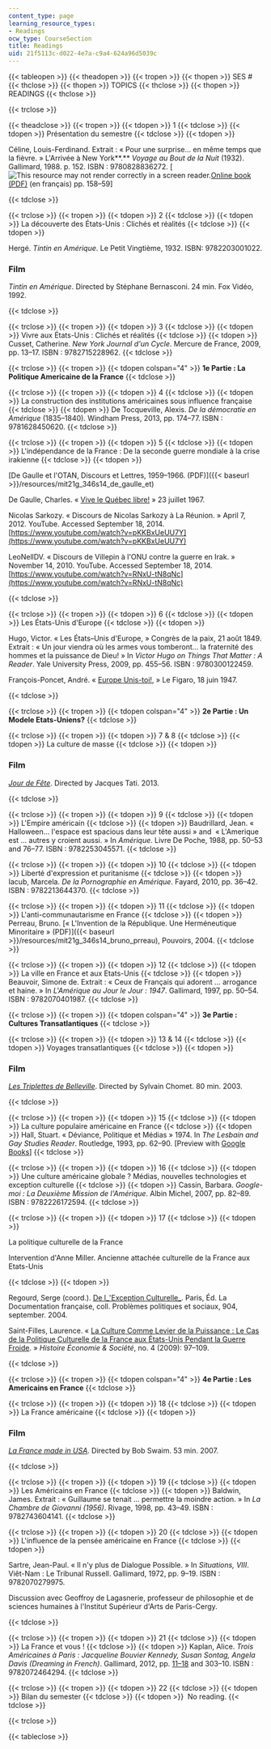 ```yaml
---
content_type: page
learning_resource_types:
- Readings
ocw_type: CourseSection
title: Readings
uid: 21f5113c-d022-4e7a-c9a4-624a96d5039c
---
```


{{< tableopen >}}
{{< theadopen >}}
{{< tropen >}}
{{< thopen >}}
SES #
{{< thclose >}}
{{< thopen >}}
TOPICS
{{< thclose >}}
{{< thopen >}}
READINGS
{{< thclose >}}

{{< trclose >}}

{{< theadclose >}}
{{< tropen >}}
{{< tdopen >}}
1
{{< tdclose >}}
{{< tdopen >}}
Présentation du semestre
{{< tdclose >}}
{{< tdopen >}}


Céline, Louis-Ferdinand. Extrait : « Pour une surprise… en même temps que la fièvre. » L'Arrivée à New York**.** _Voyage au Bout de la Nuit_ (1932). Gallimard, 1988. p. 152. ISBN : 9780828836272. \[![This resource may not render correctly in a screen reader.](/images/inacessible.gif)[Online book (PDF)](http://www.pourlhistoire.com/docu/voyage-celine.pdf) (en français) pp. 158–59\]


{{< tdclose >}}

{{< trclose >}}
{{< tropen >}}
{{< tdopen >}}
2
{{< tdclose >}}
{{< tdopen >}}
La découverte des États-Unis : Clichés et réalités
{{< tdclose >}}
{{< tdopen >}}


Hergé. _Tintin en Amérique_. Le Petit Vingtième, 1932. ISBN: 9782203001022.

### Film

_Tintin en Amérique_. Directed by Stéphane Bernasconi. 24 min. Fox Vidéo, 1992.


{{< tdclose >}}

{{< trclose >}}
{{< tropen >}}
{{< tdopen >}}
3
{{< tdclose >}}
{{< tdopen >}}
Vivre aux États-Unis : Clichés et réalités
{{< tdclose >}}
{{< tdopen >}}
Cusset, Catherine. _New York Journal d'un Cycle_. Mercure de France, 2009, pp. 13–17. ISBN : 9782715228962.
{{< tdclose >}}

{{< trclose >}}
{{< tropen >}}
{{< tdopen colspan="4" >}}
**1e Partie : La Politique Americaine de la France**
{{< tdclose >}}

{{< trclose >}}
{{< tropen >}}
{{< tdopen >}}
4
{{< tdclose >}}
{{< tdopen >}}
La construction des institutions américaines sous influence française
{{< tdclose >}}
{{< tdopen >}}
De Tocqueville, Alexis. _De la démocratie en Amérique_ (1835–1840)_._ Windham Press, 2013, pp. 174–77. ISBN : 9781628450620.
{{< tdclose >}}

{{< trclose >}}
{{< tropen >}}
{{< tdopen >}}
5
{{< tdclose >}}
{{< tdopen >}}
L'indépendance de la France : De la seconde guerre mondiale à la crise  
irakienne
{{< tdclose >}}
{{< tdopen >}}


[De Gaulle et l'OTAN, Discours et Lettres, 1959–1966. (PDF)]({{< baseurl >}}/resources/mit21g_346s14_de_gaulle_et)

De Gaulle, Charles. « [Vive le Québec libre!](https://www.cbc.ca/news/canada/montreal/charles-de-gaulle-speech-50th-annivesary-1.4218130) » 23 juillet 1967.

Nicolas Sarkozy. « Discours de Nicolas Sarkozy à La Réunion. » April 7, 2012. YouTube. Accessed September 18, 2014. [https://www.youtube.com/watch?v=pKKBxUeUU7Y](https://www.youtube.com/watch?v=pKKBxUeUU7Y)

LeoNellDV. « Discours de Villepin à l'ONU contre la guerre en Irak. » November 14, 2010. YouTube. Accessed September 18, 2014. [https://www.youtube.com/watch?v=RNxU-tN8qNc](https://www.youtube.com/watch?v=RNxU-tN8qNc)


{{< tdclose >}}

{{< trclose >}}
{{< tropen >}}
{{< tdopen >}}
6
{{< tdclose >}}
{{< tdopen >}}
Les États-Unis d'Europe
{{< tdclose >}}
{{< tdopen >}}


Hugo, Victor. « Les États–Unis d'Europe, » Congrès de la paix, 21 août 1849. Extrait : « Un jour viendra où les armes vous tomberont… la fraternité des hommes et la puissance de Dieu! » In _Victor Hugo on Things That Matter : A Reader_. Yale University Press, 2009, pp. 455–56. ISBN : 9780300122459.

François-Poncet, André. « [Europe Unis-toi!](http://www.cvce.eu/obj/europe_unis_toi_dans_le_figaro_18_juin_1947-fr-d940bcb1-75eb-439d-bc66-e8874fad3035.html), » Le Figaro, 18 juin 1947.


{{< tdclose >}}

{{< trclose >}}
{{< tropen >}}
{{< tdopen colspan="4" >}}
**2e Partie : Un Modele Etats-Uniens?**
{{< tdclose >}}

{{< trclose >}}
{{< tropen >}}
{{< tdopen >}}
7 & 8
{{< tdclose >}}
{{< tdopen >}}
La culture de masse
{{< tdclose >}}
{{< tdopen >}}


### Film

[_Jour de Fête_](http://www.allocine.fr/video/player_gen_cmedia=19534544&cfilm=2605.html). Directed by Jacques Tati. 2013.


{{< tdclose >}}

{{< trclose >}}
{{< tropen >}}
{{< tdopen >}}
9
{{< tdclose >}}
{{< tdopen >}}
L'Empire américain
{{< tdclose >}}
{{< tdopen >}}
Baudrillard, Jean. « Halloween… l'espace est spacious dans leur tête aussi » and  « L'Amerique est … autres y croient aussi. » In _Amérique_. Livre De Poche, 1988, pp. 50–53 and 76–77. ISBN : 9782253045571.
{{< tdclose >}}

{{< trclose >}}
{{< tropen >}}
{{< tdopen >}}
10
{{< tdclose >}}
{{< tdopen >}}
Liberté d'expression et puritanisme
{{< tdclose >}}
{{< tdopen >}}
Iacub, Marcela. _De la Pornographie en Amérique_. Fayard, 2010, pp. 36–42. ISBN : 9782213644370.
{{< tdclose >}}

{{< trclose >}}
{{< tropen >}}
{{< tdopen >}}
11
{{< tdclose >}}
{{< tdopen >}}
L'anti-communautarisme en France
{{< tdclose >}}
{{< tdopen >}}
Perreau, Bruno. [« L'Invention de la République. Une Herméneutique Minoritaire » (PDF)]({{< baseurl >}}/resources/mit21g_346s14_bruno_prreau), Pouvoirs, 2004.
{{< tdclose >}}

{{< trclose >}}
{{< tropen >}}
{{< tdopen >}}
12
{{< tdclose >}}
{{< tdopen >}}
La ville en France et aux Etats-Unis
{{< tdclose >}}
{{< tdopen >}}
Beauvoir, Simone de. Extrait : « Ceux de Français qui adorent … arrogance et haine. » In _L'Amérique au Jour le Jour : 1947_. Gallimard, 1997, pp. 50–54. ISBN : 9782070401987.
{{< tdclose >}}

{{< trclose >}}
{{< tropen >}}
{{< tdopen colspan="4" >}}
**3e Partie : Cultures Transatlantiques**
{{< tdclose >}}

{{< trclose >}}
{{< tropen >}}
{{< tdopen >}}
13 & 14
{{< tdclose >}}
{{< tdopen >}}
Voyages transatlantiques
{{< tdclose >}}
{{< tdopen >}}


### Film

[_Les Triplettes de Belleville_](http://www.allocine.fr/film/fichefilm_gen_cfilm=44206.html). Directed by Sylvain Chomet. 80 min. 2003.


{{< tdclose >}}

{{< trclose >}}
{{< tropen >}}
{{< tdopen >}}
15
{{< tdclose >}}
{{< tdopen >}}
La culture populaire américaine en France
{{< tdclose >}}
{{< tdopen >}}
Hall, Stuart. « Déviance, Politique et Médias » 1974. In _The Lesbain and Gay Studies Reader_. Routledge, 1993, pp. 62–90. \[Preview with [Google Books](http://books.google.com/books?id=PaNdHqo-9wIC&pg=PA62)\]
{{< tdclose >}}

{{< trclose >}}
{{< tropen >}}
{{< tdopen >}}
16
{{< tdclose >}}
{{< tdopen >}}
Une culture américaine globale ? Médias, nouvelles technologies et exception culturelle
{{< tdclose >}}
{{< tdopen >}}
Cassin, Barbara. _Google-moi : La Deuxième Mission de l'Amérique_. Albin Michel, 2007, pp. 82–89. ISBN : 9782226172594.
{{< tdclose >}}

{{< trclose >}}
{{< tropen >}}
{{< tdopen >}}
17
{{< tdclose >}}
{{< tdopen >}}


La politique culturelle de la France

Intervention d'Anne Miller. Ancienne attachée culturelle de la France aux Etats-Unis


{{< tdclose >}}
{{< tdopen >}}


Regourd, Serge (coord.). [De l_'Exception Culturelle_](http://questionsdecommunication.revues.org/7994). Paris, Éd. La Documentation française, coll. Problèmes politiques et sociaux, 904, september. 2004.

Saint-Filles, Laurence. « [La Culture Comme Levier de la Puissance : Le Cas de la Politique Culturelle de la France aux États-Unis Pendant la Guerre Froide](http://dx.doi.org/10.3917/hes.094.0097). » _Histoire Économie & Société_, no. 4 (2009): 97–109.


{{< tdclose >}}

{{< trclose >}}
{{< tropen >}}
{{< tdopen colspan="4" >}}
**4e Partie : Les Americains en France**
{{< tdclose >}}

{{< trclose >}}
{{< tropen >}}
{{< tdopen >}}
18
{{< tdclose >}}
{{< tdopen >}}
La France américaine
{{< tdclose >}}
{{< tdopen >}}


### Film

[_La France made in USA_](http://boutique.arte.tv/f1615-francemadeinusa). Directed by Bob Swaim. 53 min. 2007.


{{< tdclose >}}

{{< trclose >}}
{{< tropen >}}
{{< tdopen >}}
19
{{< tdclose >}}
{{< tdopen >}}
Les Américains en France
{{< tdclose >}}
{{< tdopen >}}
Baldwin, James. Extrait : « Guillaume se tenait … permettre la moindre action. » In _La Chambre de Giovanni_ _(1956)_. Rivage, 1998, pp. 43–49. ISBN : 9782743604141.
{{< tdclose >}}

{{< trclose >}}
{{< tropen >}}
{{< tdopen >}}
20
{{< tdclose >}}
{{< tdopen >}}
L'influence de la pensée américaine en France
{{< tdclose >}}
{{< tdopen >}}


Sartre, Jean-Paul. « Il n'y plus de Dialogue Possible. » In _Situations, VIII_. Viêt-Nam : Le Tribunal Russell. Gallimard, 1972, pp. 9–19. ISBN : 9782070279975.

Discussion avec Geoffroy de Lagasnerie, professeur de philosophie et de sciences humaines à l'Institut Supérieur d'Arts de Paris-Cergy.


{{< tdclose >}}

{{< trclose >}}
{{< tropen >}}
{{< tdopen >}}
21
{{< tdclose >}}
{{< tdopen >}}
La France et vous !
{{< tdclose >}}
{{< tdopen >}}
Kaplan, Alice. _Trois Américaines à Paris : Jacqueline Bouvier Kennedy, Susan Sontag, Angela Davis (Dreaming in French)_. Gallimard, 2012, pp. [11–18](http://www.edenlivres.fr/p/44497) and 303–10. ISBN : 9782072464294.
{{< tdclose >}}

{{< trclose >}}
{{< tropen >}}
{{< tdopen >}}
22
{{< tdclose >}}
{{< tdopen >}}
Bilan du semester
{{< tdclose >}}
{{< tdopen >}}
 No reading.
{{< tdclose >}}

{{< trclose >}}

{{< tableclose >}}